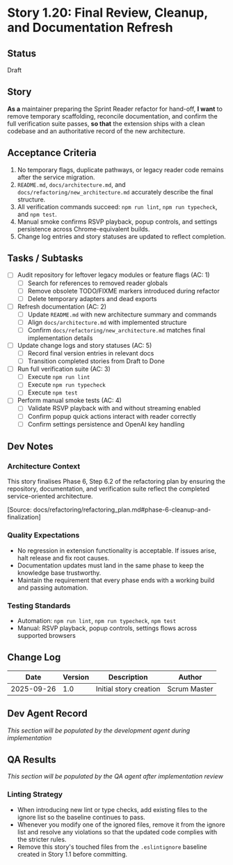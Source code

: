 # Story 1.20: Final Review, Cleanup, and Documentation Refresh

## Status
Draft

## Story
**As a** maintainer preparing the Sprint Reader refactor for hand-off,
**I want** to remove temporary scaffolding, reconcile documentation, and confirm the full verification suite passes,
**so that** the extension ships with a clean codebase and an authoritative record of the new architecture.

## Acceptance Criteria
1. No temporary flags, duplicate pathways, or legacy reader code remains after the service migration.
2. `README.md`, `docs/architecture.md`, and `docs/refactoring/new_architecture.md` accurately describe the final structure.
3. All verification commands succeed: `npm run lint`, `npm run typecheck`, and `npm test`.
4. Manual smoke confirms RSVP playback, popup controls, and settings persistence across Chrome-equivalent builds.
5. Change log entries and story statuses are updated to reflect completion.

## Tasks / Subtasks
- [ ] Audit repository for leftover legacy modules or feature flags (AC: 1)
  - [ ] Search for references to removed reader globals
  - [ ] Remove obsolete TODO/FIXME markers introduced during refactor
  - [ ] Delete temporary adapters and dead exports
- [ ] Refresh documentation (AC: 2)
  - [ ] Update `README.md` with new architecture summary and commands
  - [ ] Align `docs/architecture.md` with implemented structure
  - [ ] Confirm `docs/refactoring/new_architecture.md` matches final implementation details
- [ ] Update change logs and story statuses (AC: 5)
  - [ ] Record final version entries in relevant docs
  - [ ] Transition completed stories from Draft to Done
- [ ] Run full verification suite (AC: 3)
  - [ ] Execute `npm run lint`
  - [ ] Execute `npm run typecheck`
  - [ ] Execute `npm test`
- [ ] Perform manual smoke tests (AC: 4)
  - [ ] Validate RSVP playback with and without streaming enabled
  - [ ] Confirm popup quick actions interact with reader correctly
  - [ ] Confirm settings persistence and OpenAI key handling

## Dev Notes

### Architecture Context
This story finalises Phase 6, Step 6.2 of the refactoring plan by ensuring the repository, documentation, and verification suite reflect the completed service-oriented architecture.

[Source: docs/refactoring/refactoring_plan.md#phase-6-cleanup-and-finalization]

### Quality Expectations
- No regression in extension functionality is acceptable. If issues arise, halt release and fix root causes.
- Documentation updates must land in the same phase to keep the knowledge base trustworthy.
- Maintain the requirement that every phase ends with a working build and passing automation.

### Testing Standards
- Automation: `npm run lint`, `npm run typecheck`, `npm test`
- Manual: RSVP playback, popup controls, settings flows across supported browsers

## Change Log
| Date | Version | Description | Author |
|------|---------|-------------|--------|
| 2025-09-26 | 1.0 | Initial story creation | Scrum Master |

## Dev Agent Record
*This section will be populated by the development agent during implementation*

## QA Results
*This section will be populated by the QA agent after implementation review*

### Linting Strategy
- When introducing new lint or type checks, add existing files to the ignore list so the baseline continues to pass.
- Whenever you modify one of the ignored files, remove it from the ignore list and resolve any violations so that the updated code complies with the stricter rules.
- Remove this story's touched files from the `.eslintignore` baseline created in Story 1.1 before committing.

